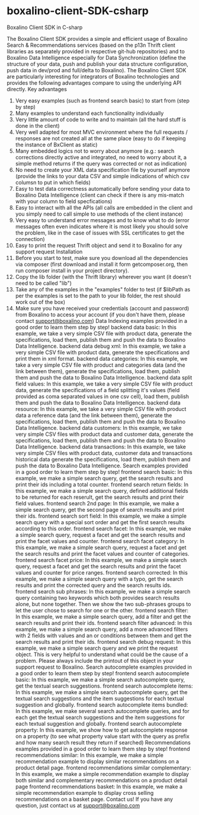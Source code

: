 # boxalino-client-SDK-csharp
Boxalino Client SDK in C-sharp

The Boxalino Client SDK provides a simple and efficient usage of Boxalino Search & Recommendations services (based on the p13n Thrift client libraries as separately provided in respective git-hub repositories) and to Boxalino Data Intelligence especially for Data Synchronization (define the structure of your data, push and publish your data structure configuration, push data in dev/prod and full/delta to Boxalino).
The Boxalino Client SDK are particularly interesting for integrators of Boxalino technologies and provides the following advantages compare to using the underlying API directly.
Key advantages
1.	Very easy examples (such as frontend search basic) to start from (step by step)
2.	Many examples to understand each functionality individually
3.	Very little amount of code to write and to maintain (all the hard stuff is done in the client)
4.	Very well adapted for most MVC environment where the full requests / responses are not created all at the same place (easy to do if keeping the instance of BxClient as static)
5.	Many embedded logics not to worry about anymore (e.g.: search corrections directly active and integrated, no need to worry about it, a simple method returns if the query was corrected or not as indication)
6.	No need to create your XML data specification file by yourself anymore (provide the links to your data CSV and simple indications of which csv columsn to put in which fields)
7.	Easy to test data correctness automatically before sending your data to Boxalino Data Intelligence (client can check if there is any mis-match with your column to field specfications)
8.	Easy to interact with all the APIs (all calls are embedded in the client and you simply need to call simple to use methods of the client instance)
9.	Very easy to understand error messages and to know what to do (error messages often even indicates where it is most likely you should solve the problem, like in the case of issues with SSL certificates to get the connection)
10.	Easy to print the request Thrift object and send it to Boxalino for any support request
Installation
1.	Before you start to test, make sure you download all the dependencies via composer (first download and install it form getcomposer.org, then run composer install in your project directory).
2.	Copy the lib folder (with the Thrift library) wherever you want (it doesn't need to be called "lib")
3.	Take any of the examples in the "examples" folder to test (if $libPath as per the examples is set to the path to your lib folder, the rest should work out of the box)
4.	Make sure you have received your credentials (account and password) from Boxalino to access your account (if you don't have them, please contact support@boxalino.com)
Data Indexing examples
provided in a good order to learn them step by step!
backend data basic:
In this example, we take a very simple CSV file with product data, generate the specifications, load them, publish them and push the data to Boxalino Data Intelligence.
backend data debug xml:
In this example, we take a very simple CSV file with product data, generate the specifications and print them in xml format.
backend data categories:
In this example, we take a very simple CSV file with product and categories data (and the link between them), generate the specifications, load them, publish them and push the data to Boxalino Data Intelligence.
backend data split field values:
In this example, we take a very simple CSV file with product data, generate the specifications of a field splitting it's values (field provided as coma separated values in one csv cell), load them, publish them and push the data to Boxalino Data Intelligence.
backend data resource:
In this example, we take a very simple CSV file with product data a reference data (and the link between them), generate the specifications, load them, publish them and push the data to Boxalino Data Intelligence.
backend data customers:
In this example, we take very simple CSV files with product data and customer data, generate the specifications, load them, publish them and push the data to Boxalino Data Intelligence.
backend data transactions:
In this example, we take very simple CSV files with product data, customer data and transactions historical data generate the specifications, load them, publish them and push the data to Boxalino Data Intelligence.
Search examples
provided in a good order to learn them step by step!
frontend search basic:
In this example, we make a simple search query, get the search results and print their ids including a total counter.
frontend search return fields:
In this example, we make a simple search query, defined additional fields to be returned for each reserult, get the search results and print their field values.
frontend search 2nd page:
In this example, we make a simple search query, get the second page of search results and print their ids.
frontend search sort field:
In this example, we make a simple search query with a special sort order and get the first search results according to this order.
frontend search facet:
In this example, we make a simple search query, request a facet and get the search results and print the facet values and counter.
frontend search facet category:
In this example, we make a simple search query, request a facet and get the search results and print the facet values and counter of categories.
frontend search facet price:
In this example, we make a simple search query, request a facet and get the search results and print the facet values and counter for price ranges.
frontend search corrected:
In this example, we make a simple search query with a typo, get the search results and print the corrected query and the search results ids.
frontend search sub phrases:
In this example, we make a simple search query containing two keywords which both provides search results alone, but none together. Then we show the two sub-phrases groups to let the user chose to search for one or the other.
frontend search filter:
In this example, we make a simple search query, add a filter and get the search results and print their ids.
frontend search filter advanced:
In this example, we make a simple search query, add a more advanced filters with 2 fields with values and an or conditions between them and get the search results and print their ids.
frontend search debug request:
In this example, we make a simple search query and we print the request object. This is very helpful to understand what could be the cause of a problem. Please always include the printout of this object in your support request to Boxalino.
Search autocomplete examples
provided in a good order to learn them step by step!
frontend search autocomplete basic:
In this example, we make a simple search autocomplete query, get the textual search suggestions.
frontend search autocomplete items:
In this example, we make a simple search autocomplete query, get the textual search suggestions and the item suggestions for each textual suggestion and globally.
frontend search autocomplete items bundled:
In this example, we make several search autocomplete queries, and for each get the textual search suggestions and the item suggestions for each textual suggestion and globally.
frontend search autocomplete property:
In this example, we show how to get autocomplete response on a property (to see what property value start with the query as prefix and how many search result they return if searched)
Recommendations examples
provided in a good order to learn them step by step!
frontend recommendations similar:
In this example, we make a simple recommendation example to display similar recommendations on a product detail page.
frontend recommendations similar complementary:
In this example, we make a simple recommendation example to display both similar and complementary recommendations on a product detail page
frontend recommendations basket:
In this example, we make a simple recommendation example to display cross selling recommendations on a basket page.
Contact us!
If you have any question, just contact us at support@boxalino.com

